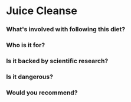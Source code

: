 # Juice Cleanse
### What's involved with following this diet? 
### Who is it for? 
### Is it backed by scientific research? 
### Is it dangerous? 
### Would you recommend? 